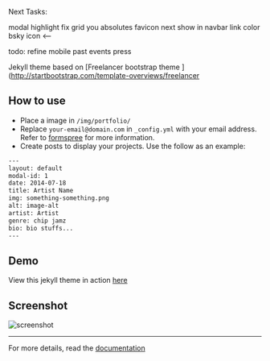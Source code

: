 Next Tasks:

modal highlight
fix grid you absolutes
favicon
next show in navbar
link color
bsky icon <--

todo:
refine mobile
past events
press

Jekyll theme based on [Freelancer bootstrap theme ](http://startbootstrap.com/template-overviews/freelancer

## How to use
 - Place a image in `/img/portfolio/`
 - Replace `your-email@domain.com` in `_config.yml` with your email address. Refer to [formspree](http://formspree.io/) for more information.
 - Create posts to display your projects. Use the follow as an example:
```txt
---
layout: default
modal-id: 1
date: 2014-07-18
title: Artist Name
img: something-something.png
alt: image-alt
artist: Artist
genre: chip jamz
bio: bio stuffs...
---
```

## Demo
View this jekyll theme in action [here](https://jeromelachaud.com/freelancer-theme)

## Screenshot
![screenshot](https://raw.githubusercontent.com/joeymariano/8static.com/master/screenshot.png)

---------
For more details, read the [documentation](http://jekyllrb.com/)
